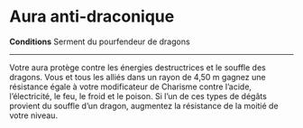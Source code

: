 # Aura anti-draconique

<p><strong>Conditions</strong> Serment du pourfendeur de dragons</p>
<hr>
<p>Votre aura protège contre les énergies destructrices et le souffle des dragons. Vous et tous les alliés dans un rayon de 4,50 m gagnez une résistance égale à votre modificateur de Charisme contre l’acide, l’électricité, le feu, le froid et le poison. Si l’un de ces types de dégâts provient du souffle d’un dragon, augmentez la résistance de la moitié de votre niveau.</p>